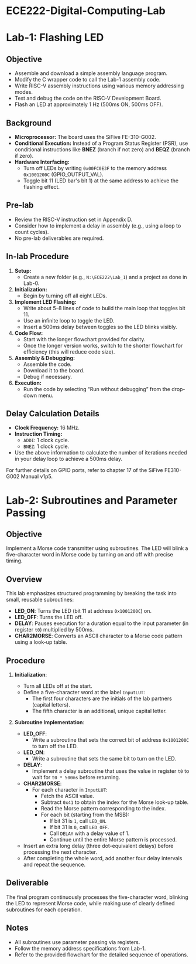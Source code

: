 # ECE222-Digital-Computing-Lab

# Lab-1: Flashing LED

## Objective
- Assemble and download a simple assembly language program.
- Modify the C wrapper code to call the Lab-1 assembly code.
- Write RISC-V assembly instructions using various memory addressing modes.
- Test and debug the code on the RISC-V Development Board.
- Flash an LED at approximately 1 Hz (500ms ON, 500ms OFF).

## Background
- **Microprocessor:** The board uses the SiFive FE-310-G002.
- **Conditional Execution:** Instead of a Program Status Register (PSR), use conditional instructions like **BNEZ** (branch if not zero) and **BEQZ** (branch if zero).
- **Hardware Interfacing:**  
  - Turn off LEDs by writing `0x00FC0E3F` to the memory address `0x1001200C` (GPIO_OUTPUT_VAL).
  - Toggle bit 11 (LED bar's bit 1) at the same address to achieve the flashing effect.

## Pre-lab
- Review the RISC-V instruction set in Appendix D.
- Consider how to implement a delay in assembly (e.g., using a loop to count cycles).
- No pre-lab deliverables are required.

## In-lab Procedure
1. **Setup:**  
   - Create a new folder (e.g., `N:\ECE222\Lab_1`) and a project as done in Lab-0.
2. **Initialization:**  
   - Begin by turning off all eight LEDs.
3. **Implement LED Flashing:**  
   - Write about 5–8 lines of code to build the main loop that toggles bit 11.
   - Use an infinite loop to toggle the LED.
   - Insert a 500ms delay between toggles so the LED blinks visibly.
4. **Code Flow:**  
   - Start with the longer flowchart provided for clarity.
   - Once the longer version works, switch to the shorter flowchart for efficiency (this will reduce code size).
5. **Assembly & Debugging:**  
   - Assemble the code.
   - Download it to the board.
   - Debug if necessary.
6. **Execution:**  
   - Run the code by selecting “Run without debugging” from the drop-down menu.

## Delay Calculation Details
- **Clock Frequency:** 16 MHz.
- **Instruction Timing:**  
  - `ADDI`: 1 clock cycle.
  - `BNEZ`: 1 clock cycle.
- Use the above information to calculate the number of iterations needed in your delay loop to achieve a 500ms delay.

For further details on GPIO ports, refer to chapter 17 of the SiFive FE310-G002 Manual v1p5.



# Lab-2: Subroutines and Parameter Passing

## Objective
Implement a Morse code transmitter using subroutines. The LED will blink a five-character word in Morse code by turning on and off with precise timing.

## Overview
This lab emphasizes structured programming by breaking the task into small, reusable subroutines:
- **LED_ON**: Turns the LED (bit 11 at address `0x1001200C`) on.
- **LED_OFF**: Turns the LED off.
- **DELAY**: Pauses execution for a duration equal to the input parameter (in register `t0`) multiplied by 500ms.
- **CHAR2MORSE**: Converts an ASCII character to a Morse code pattern using a look-up table.

## Procedure
1. **Initialization**:  
   - Turn all LEDs off at the start.
   - Define a five-character word at the label `InputLUT`:
     - The first four characters are the initials of the lab partners (capital letters).
     - The fifth character is an additional, unique capital letter.

2. **Subroutine Implementation**:
   - **LED_OFF**:  
     - Write a subroutine that sets the correct bit of address `0x1001200C` to turn off the LED.
   - **LED_ON**:  
     - Write a subroutine that sets the same bit to turn on the LED.
   - **DELAY**:  
     - Implement a delay subroutine that uses the value in register `t0` to wait for `t0 * 500ms` before returning.
   - **CHAR2MORSE**:  
     - For each character in `InputLUT`:
       - Fetch the ASCII value.
       - Subtract `0x41` to obtain the index for the Morse look-up table.
       - Read the Morse pattern corresponding to the index.
       - For each bit (starting from the MSB):
         - If bit 31 is `1`, call `LED_ON`.
         - If bit 31 is `0`, call `LED_OFF`.
         - Call `DELAY` with a delay value of 1.
         - Continue until the entire Morse pattern is processed.
   - Insert an extra long delay (three dot-equivalent delays) before processing the next character.
   - After completing the whole word, add another four delay intervals and repeat the sequence.

## Deliverable
The final program continuously processes the five-character word, blinking the LED to represent Morse code, while making use of clearly defined subroutines for each operation.

## Notes
- All subroutines use parameter passing via registers.
- Follow the memory address specifications from Lab-1.
- Refer to the provided flowchart for the detailed sequence of operations.

